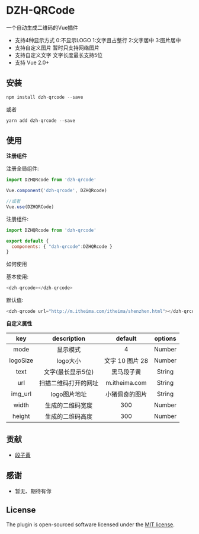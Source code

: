 # DZH-QRCode

一个自动生成二维码的Vue插件

- 支持4种显示方式  0:不显示LOGO  1:文字且占整行  2:文字居中  3:图片居中
- 支持自定义图片 暂时只支持网络图片
- 支持自定义文字 文字长度最长支持5位
- 支持 Vue 2.0+

## 安装

```javascript
npm install dzh-qrcode --save
```

或者

```javascript
yarn add dzh-qrcode --save
```

## 使用

**注册组件**

注册全局组件:

```javascript
import DZHQRcode from 'dzh-qrcode'

Vue.component('dzh-qrcode', DZHQRcode)

//或者
Vue.use(DZHQRCode)
```

注册组件:

```javascript
import DZHQRcode from 'dzh-qrcode'

export default {
  components: { "dzh-qrcode":DZHQRcode }
}
```

如何使用

基本使用:

```javascript
<dzh-qrcode></dzh-qrcode>
```

默认值:

```javascript
<dzh-qrcode url="http://m.itheima.com/itheima/shenzhen.html"></dzh-qrcode>
```

**自定义属性**

|   key    |     description      |     default     | options |
| :------: | :------------------: | :-------------: | :-----: |
|   mode   |       显示模式       |        4        | Number  |
| logoSize |       logo大小       | 文字 10 图片 28 | Number  |
|   text   |  文字(最长显示5位)   |   黑马段子黄    | String  |
|   url    | 扫描二维码打开的网址 |  m.itheima.com  | String  |
| img_url  |     logo图片地址     | 小猪佩奇的图片  | String  |
|  width   |   生成的二维码宽度   |       300       | Number  |
|  height  |   生成的二维码高度   |       300       | Number  |

## 贡献

- [段子黄](https://github.com/Duanzihuang)

## 感谢

- 暂无、期待有你

## License

The plugin is open-sourced software licensed under the [MIT license](http://opensource.org/licenses/MIT).